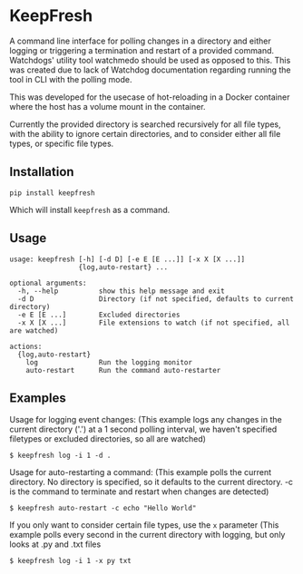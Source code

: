 # KeepFresh

A command line interface for polling changes in a directory and either logging or triggering a termination and restart of a provided command.
Watchdogs' utility tool watchmedo should be used as opposed to this. This was created due to lack of Watchdog documentation regarding running the tool in CLI with the polling mode.

This was developed for the usecase of hot-reloading in a Docker container where the host has a volume mount in the container.

Currently the provided directory is searched recursively for all file types, with the ability to ignore certain directories, and to consider either all file types, or specific file types.

## Installation
```
pip install keepfresh
```
Which will install `keepfresh` as a command.

## Usage
```
usage: keepfresh [-h] [-d D] [-e E [E ...]] [-x X [X ...]]
                 {log,auto-restart} ...

optional arguments:
  -h, --help          show this help message and exit
  -d D                Directory (if not specified, defaults to current directory)
  -e E [E ...]        Excluded directories
  -x X [X ...]        File extensions to watch (if not specified, all are watched)

actions:
  {log,auto-restart}
    log               Run the logging monitor
    auto-restart      Run the command auto-restarter
```

## Examples
Usage for logging event changes:
(This example logs any changes in the current directory ('.') at a 1 second polling interval, we haven't specified filetypes or excluded directories, so all are watched)
```
$ keepfresh log -i 1 -d .
```

Usage for auto-restarting a command:
(This example polls the current directory. No directory is specified, so it defaults to the current directory. -c is the command to terminate and restart when changes are detected)
```
$ keepfresh auto-restart -c echo "Hello World"
```

If you only want to consider certain file types, use the `x` parameter
(This example polls every second in the current directory with logging, but only looks at .py and .txt files
```
$ keepfresh log -i 1 -x py txt
```
